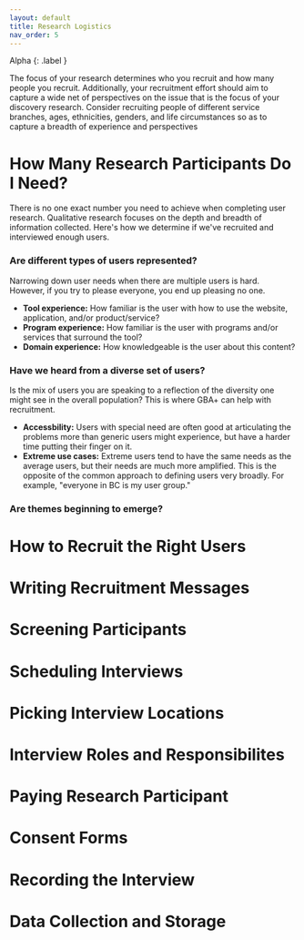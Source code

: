 ```yaml
---
layout: default
title: Research Logistics
nav_order: 5
---
```


Alpha
{: .label }

The focus of your research determines who you recruit and how many people you recruit. Additionally, your recruitment effort should aim to capture a wide net of perspectives on the issue that is the focus of your discovery research. Consider recruiting people of different service branches, ages, ethnicities, genders, and life circumstances so as to capture a breadth of experience and perspectives

# How Many Research Participants Do I Need?

There is no one exact number you need to achieve when completing user research. Qualitative research focuses on the depth and breadth of information collected. Here's how we determine if we've recruited and interviewed enough users.

### Are different types of users represented?

Narrowing down user needs when there are multiple users is hard. However, if you try to please everyone, you end up pleasing no one. 

- **Tool experience:** How familiar is the user with how to use the website, application, and/or product/service?
- **Program experience:** How familiar is the user with programs and/or services that surround the tool?
- **Domain experience:** How knowledgeable is the user about this content?

### Have we heard from a diverse set of users?

Is the mix of users you are speaking to a reflection of the diversity one might see in the overall population? This is where GBA+ can help with recruitment. 

- **Accessbility:** Users with special need are often good at articulating the problems more than generic users might experience, but have a harder time putting their finger on it.
- **Extreme use cases:** Extreme users tend to have the same needs as the average users, but their needs are much more amplified. This is the opposite of the common approach to defining users very broadly. For example, "everyone in BC is my user group."

### Are themes beginning to emerge?




# How to Recruit the Right Users

# Writing Recruitment Messages

# Screening Participants

# Scheduling Interviews

# Picking Interview Locations

# Interview Roles and Responsibilites 

# Paying Research Participant

# Consent Forms

# Recording the Interview

# Data Collection and Storage
